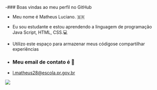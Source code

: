 -### Boas vindas ao meu perfil no GitHub

- Meu nome é Matheus Luciano. 🇧🇷
  
- Eu sou estudante e estou aprendendo a linguagem de programação Java Script, HTML, CSS.💻
- Utilizo este espaço para armazenar meus códigose compartilhar experiências

- ### Meu email de contato é 📧
- l.matheus28@escola.pr.gov.br


![](https://media.tenor.com/GIcC8n7ETpkAAAAd/neymar-neymar-jr.gif)
